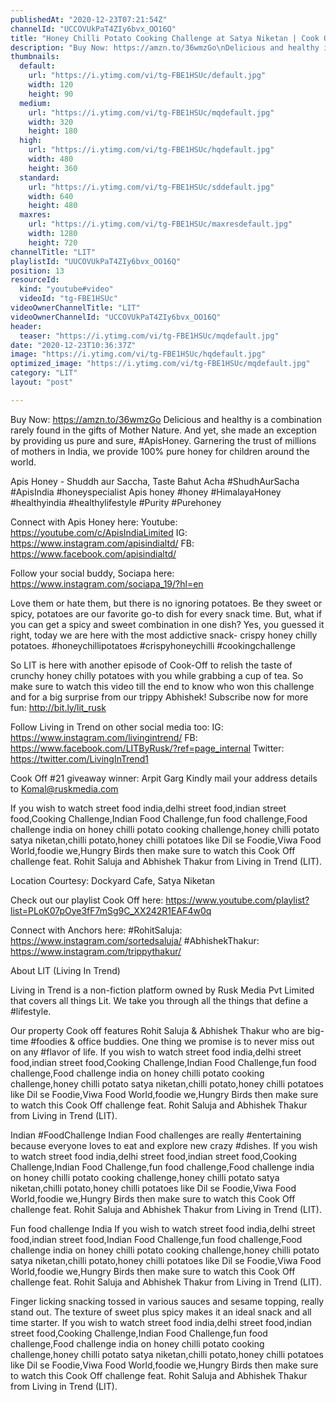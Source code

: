 ```yaml
---
publishedAt: "2020-12-23T07:21:54Z"
channelId: "UCCOVUkPaT4ZIy6bvx_OO16Q"
title: "Honey Chilli Potato Cooking Challenge at Satya Niketan | Cook Off#22"
description: "Buy Now: https://amzn.to/36wmzGo\nDelicious and healthy is a combination rarely found in the gifts of Mother Nature. And yet, she made an exception by providing us pure and sure, #ApisHoney. Garnering the trust of millions of mothers in India, we provide 100% pure honey for children around the world.\n\nApis Honey - Shuddh aur Saccha, Taste Bahut Acha #ShudhAurSacha #ApisIndia #honeyspecialist Apis honey #honey #HimalayaHoney #healthyindia #healthylifestyle #Purity #Purehoney \n\nConnect with Apis Honey here:\nYoutube: https://youtube.com/c/ApisIndiaLimited\nIG: https://www.instagram.com/apisindialtd/\nFB: https://www.facebook.com/apisindialtd/\n\nFollow your social buddy, Sociapa here: https://www.instagram.com/sociapa_19/?hl=en\n\nLove them or hate them, but there is no ignoring potatoes. Be they sweet or spicy, potatoes are our favorite go-to dish for every snack time. But, what if you can get a spicy and sweet combination in one dish? Yes, you guessed it right, today we are here with the most addictive snack- crispy honey chilly potatoes. #honeychillipotatoes #crispyhoneychilli #cookingchallenge\n\nSo LIT is here with another episode of Cook-Off to relish the taste of crunchy honey chilly potatoes with you while grabbing a cup of tea.  So make sure to watch this video till the end to know who won this challenge and for a big surprise from our trippy Abhishek! Subscribe now for more fun: http://bit.ly/lit_rusk\n\nFollow Living in Trend on other social media too:\nIG: https://www.instagram.com/livingintrend/\nFB: https://www.facebook.com/LITByRusk/?ref=page_internal \nTwitter: https://twitter.com/LivingInTrend1\n\nCook Off #21 giveaway winner: Arpit Garg\nKindly mail your address details to Komal@ruskmedia.com\n\nIf you wish to watch street food india,delhi street food,indian street food,Cooking Challenge,Indian Food Challenge,fun food challenge,Food challenge india on honey chilli potato cooking challenge,honey chilli potato satya niketan,chilli potato,honey chilli potatoes like Dil se Foodie,Viwa Food World,foodie we,Hungry Birds then make sure to watch this Cook Off challenge feat. Rohit Saluja and Abhishek Thakur from Living in Trend (LIT).\n\nLocation Courtesy: Dockyard Cafe, Satya Niketan\n\nCheck out our playlist Cook Off here: https://www.youtube.com/playlist?list=PLoK07pOye3fF7mSg9C_XX242R1EAF4w0q\n\nConnect with Anchors here:\n#RohitSaluja: https://www.instagram.com/sortedsaluja/\n#AbhishekThakur: https://www.instagram.com/trippythakur/\n\n\nAbout LIT (Living In Trend)\n\nLiving in Trend is a non-fiction platform owned by Rusk Media Pvt Limited that covers all things Lit. We take you through all the things that define a #lifestyle. \n\nOur property Cook off features Rohit Saluja & Abhishek Thakur who are big-time #foodies & office buddies. One thing we promise is to never miss out on any #flavor of life. If you wish to watch street food india,delhi street food,indian street food,Cooking Challenge,Indian Food Challenge,fun food challenge,Food challenge india on honey chilli potato cooking challenge,honey chilli potato satya niketan,chilli potato,honey chilli potatoes like Dil se Foodie,Viwa Food World,foodie we,Hungry Birds then make sure to watch this Cook Off challenge feat. Rohit Saluja and Abhishek Thakur from Living in Trend (LIT).\n\nIndian #FoodChallenge\nIndian Food challenges are really #entertaining because everyone loves to eat and explore new crazy #dishes. If you wish to watch street food india,delhi street food,indian street food,Cooking Challenge,Indian Food Challenge,fun food challenge,Food challenge india on honey chilli potato cooking challenge,honey chilli potato satya niketan,chilli potato,honey chilli potatoes like Dil se Foodie,Viwa Food World,foodie we,Hungry Birds then make sure to watch this Cook Off challenge feat. Rohit Saluja and Abhishek Thakur from Living in Trend (LIT).\n\nFun food challenge India \nIf you wish to watch street food india,delhi street food,indian street food,Indian Food Challenge,fun food challenge,Food challenge india on honey chilli potato cooking challenge,honey chilli potato satya niketan,chilli potato,honey chilli potatoes like Dil se Foodie,Viwa Food World,foodie we,Hungry Birds then make sure to watch this Cook Off challenge feat. Rohit Saluja and Abhishek Thakur from Living in Trend (LIT).\n\nFinger licking snacking tossed in various sauces and sesame topping, really stand out. The texture of sweet plus spicy makes it an ideal snack and all time starter. If you wish to watch street food india,delhi street food,indian street food,Cooking Challenge,Indian Food Challenge,fun food challenge,Food challenge india on honey chilli potato cooking challenge,honey chilli potato satya niketan,chilli potato,honey chilli potatoes like Dil se Foodie,Viwa Food World,foodie we,Hungry Birds then make sure to watch this Cook Off challenge feat. Rohit Saluja and Abhishek Thakur from Living in Trend (LIT)."
thumbnails:
  default:
    url: "https://i.ytimg.com/vi/tg-FBE1HSUc/default.jpg"
    width: 120
    height: 90
  medium:
    url: "https://i.ytimg.com/vi/tg-FBE1HSUc/mqdefault.jpg"
    width: 320
    height: 180
  high:
    url: "https://i.ytimg.com/vi/tg-FBE1HSUc/hqdefault.jpg"
    width: 480
    height: 360
  standard:
    url: "https://i.ytimg.com/vi/tg-FBE1HSUc/sddefault.jpg"
    width: 640
    height: 480
  maxres:
    url: "https://i.ytimg.com/vi/tg-FBE1HSUc/maxresdefault.jpg"
    width: 1280
    height: 720
channelTitle: "LIT"
playlistId: "UUCOVUkPaT4ZIy6bvx_OO16Q"
position: 13
resourceId:
  kind: "youtube#video"
  videoId: "tg-FBE1HSUc"
videoOwnerChannelTitle: "LIT"
videoOwnerChannelId: "UCCOVUkPaT4ZIy6bvx_OO16Q"
header:
  teaser: "https://i.ytimg.com/vi/tg-FBE1HSUc/mqdefault.jpg"
date: "2020-12-23T10:36:37Z"
image: "https://i.ytimg.com/vi/tg-FBE1HSUc/hqdefault.jpg"
optimized_image: "https://i.ytimg.com/vi/tg-FBE1HSUc/mqdefault.jpg"
category: "LIT"
layout: "post"

---
```

Buy Now: https://amzn.to/36wmzGo
Delicious and healthy is a combination rarely found in the gifts of Mother Nature. And yet, she made an exception by providing us pure and sure, #ApisHoney. Garnering the trust of millions of mothers in India, we provide 100% pure honey for children around the world.

Apis Honey - Shuddh aur Saccha, Taste Bahut Acha #ShudhAurSacha #ApisIndia #honeyspecialist Apis honey #honey #HimalayaHoney #healthyindia #healthylifestyle #Purity #Purehoney 

Connect with Apis Honey here:
Youtube: https://youtube.com/c/ApisIndiaLimited
IG: https://www.instagram.com/apisindialtd/
FB: https://www.facebook.com/apisindialtd/

Follow your social buddy, Sociapa here: https://www.instagram.com/sociapa_19/?hl=en

Love them or hate them, but there is no ignoring potatoes. Be they sweet or spicy, potatoes are our favorite go-to dish for every snack time. But, what if you can get a spicy and sweet combination in one dish? Yes, you guessed it right, today we are here with the most addictive snack- crispy honey chilly potatoes. #honeychillipotatoes #crispyhoneychilli #cookingchallenge

So LIT is here with another episode of Cook-Off to relish the taste of crunchy honey chilly potatoes with you while grabbing a cup of tea.  So make sure to watch this video till the end to know who won this challenge and for a big surprise from our trippy Abhishek! Subscribe now for more fun: http://bit.ly/lit_rusk

Follow Living in Trend on other social media too:
IG: https://www.instagram.com/livingintrend/
FB: https://www.facebook.com/LITByRusk/?ref=page_internal 
Twitter: https://twitter.com/LivingInTrend1

Cook Off #21 giveaway winner: Arpit Garg
Kindly mail your address details to Komal@ruskmedia.com

If you wish to watch street food india,delhi street food,indian street food,Cooking Challenge,Indian Food Challenge,fun food challenge,Food challenge india on honey chilli potato cooking challenge,honey chilli potato satya niketan,chilli potato,honey chilli potatoes like Dil se Foodie,Viwa Food World,foodie we,Hungry Birds then make sure to watch this Cook Off challenge feat. Rohit Saluja and Abhishek Thakur from Living in Trend (LIT).

Location Courtesy: Dockyard Cafe, Satya Niketan

Check out our playlist Cook Off here: https://www.youtube.com/playlist?list=PLoK07pOye3fF7mSg9C_XX242R1EAF4w0q

Connect with Anchors here:
#RohitSaluja: https://www.instagram.com/sortedsaluja/
#AbhishekThakur: https://www.instagram.com/trippythakur/


About LIT (Living In Trend)

Living in Trend is a non-fiction platform owned by Rusk Media Pvt Limited that covers all things Lit. We take you through all the things that define a #lifestyle. 

Our property Cook off features Rohit Saluja & Abhishek Thakur who are big-time #foodies & office buddies. One thing we promise is to never miss out on any #flavor of life. If you wish to watch street food india,delhi street food,indian street food,Cooking Challenge,Indian Food Challenge,fun food challenge,Food challenge india on honey chilli potato cooking challenge,honey chilli potato satya niketan,chilli potato,honey chilli potatoes like Dil se Foodie,Viwa Food World,foodie we,Hungry Birds then make sure to watch this Cook Off challenge feat. Rohit Saluja and Abhishek Thakur from Living in Trend (LIT).

Indian #FoodChallenge
Indian Food challenges are really #entertaining because everyone loves to eat and explore new crazy #dishes. If you wish to watch street food india,delhi street food,indian street food,Cooking Challenge,Indian Food Challenge,fun food challenge,Food challenge india on honey chilli potato cooking challenge,honey chilli potato satya niketan,chilli potato,honey chilli potatoes like Dil se Foodie,Viwa Food World,foodie we,Hungry Birds then make sure to watch this Cook Off challenge feat. Rohit Saluja and Abhishek Thakur from Living in Trend (LIT).

Fun food challenge India 
If you wish to watch street food india,delhi street food,indian street food,Indian Food Challenge,fun food challenge,Food challenge india on honey chilli potato cooking challenge,honey chilli potato satya niketan,chilli potato,honey chilli potatoes like Dil se Foodie,Viwa Food World,foodie we,Hungry Birds then make sure to watch this Cook Off challenge feat. Rohit Saluja and Abhishek Thakur from Living in Trend (LIT).

Finger licking snacking tossed in various sauces and sesame topping, really stand out. The texture of sweet plus spicy makes it an ideal snack and all time starter. If you wish to watch street food india,delhi street food,indian street food,Cooking Challenge,Indian Food Challenge,fun food challenge,Food challenge india on honey chilli potato cooking challenge,honey chilli potato satya niketan,chilli potato,honey chilli potatoes like Dil se Foodie,Viwa Food World,foodie we,Hungry Birds then make sure to watch this Cook Off challenge feat. Rohit Saluja and Abhishek Thakur from Living in Trend (LIT).